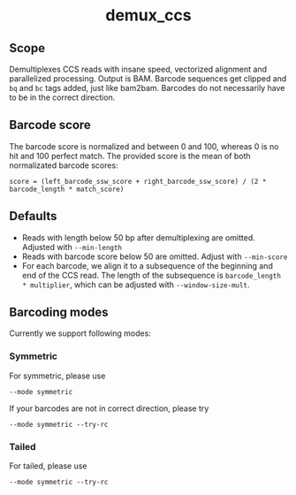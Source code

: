 <h1 align="center">
    demux_ccs
</h1>

## Scope
Demultiplexes CCS reads with insane speed, vectorized alignment and parallelized
processing. Output is BAM. Barcode sequences get clipped and `bq` and `bc` tags
added, just like bam2bam. Barcodes do not necessarily have to be in the correct
direction.

## Barcode score
The barcode score is normalized and between 0 and 100, whereas 0 is no hit and
100 perfect match. The provided score is the mean of both normalizated
barcode scores:

    score = (left_barcode_ssw_score + right_barcode_ssw_score) / (2 * barcode_length * match_score)

## Defaults
 - Reads with length below 50 bp after demultiplexing are omitted.
   Adjusted with `--min-length`
 - Reads with barcode score below 50 are omitted.
   Adjust with `--min-score`
 - For each barcode, we align it to a subsequence of the beginning and end of
   the CCS read. The length of the subsequence is `barcode_length * multiplier`,
   which can be adjusted with `--window-size-mult`.

## Barcoding modes
Currently we support following modes:

### Symmetric
For symmetric, please use

    --mode symmetric

If your barcodes are not in correct direction, please try

    --mode symmetric --try-rc

### Tailed
For tailed, please use

    --mode symmetric --try-rc